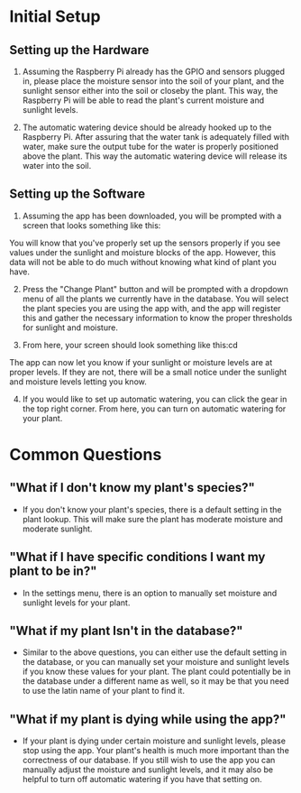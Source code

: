 # Initial Setup

## Setting up the Hardware

1. Assuming the Raspberry Pi already has the GPIO and sensors plugged in, please place the moisture sensor into the soil of your plant, and the sunlight sensor either into the soil or closeby the plant. This way, the Raspberry Pi will be able to read the plant's current moisture and sunlight levels.

2. The automatic watering device should be already hooked up to the Raspberry Pi. After assuring that the water tank is adequately filled with water, make sure the output tube for the water is properly positioned above the plant. This way the automatic watering device will release its water into the soil.

## Setting up the Software

1. Assuming the app has been downloaded, you will be prompted with a screen that looks something like this:

You will know that you've properly set up the sensors properly if you see values under the sunlight and moisture blocks of the app. However, this data will not be able to do much without knowing what kind of plant you have.

2. Press the "Change Plant" button and will be prompted with a dropdown menu of all the plants we currently have in the database. You will select the plant species you are using the app with, and the app will register this and gather the necessary information to know the proper thresholds for sunlight and moisture.

3. From here, your screen should look something like this:cd 

The app can now let you know if your sunlight or moisture levels are at proper levels. If they are not, there will be a small notice under the sunlight and moisture levels letting you know.

4. If you would like to set up automatic watering, you can click the gear in the top right corner. From here, you can turn on automatic watering for your plant.

# Common Questions

## "What if I don't know my plant's species?"
- If you don't know your plant's species, there is a default setting in the plant lookup. This will make sure the plant has moderate moisture and moderate sunlight. 

## "What if I have specific conditions I want my plant to be in?"
- In the settings menu, there is an option to manually set moisture and sunlight levels for your plant.

## "What if my plant Isn't in the database?"
- Similar to the above questions, you can either use the default setting in the database, or you can manually set your moisture and sunlight levels if you know these values for your plant. The plant could potentially be in the database under a different name as well, so it may be that you need to use the latin name of your plant to find it.

## "What if my plant is dying while using the app?"
- If your plant is dying under certain moisture and sunlight levels, please stop using the app. Your plant's health is much more important than the correctness of our database. If you still wish to use the app you can manually adjust the moisture and sunlight levels, and it may also be helpful to turn off automatic watering if you have that setting on. 